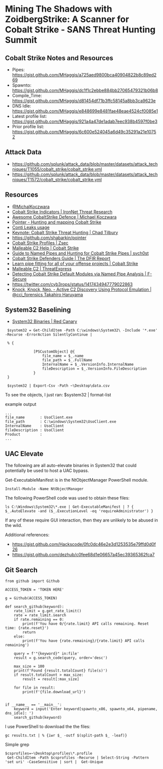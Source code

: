 # Mining The Shadows with ZoidbergStrike: A Scanner for Cobalt Strike - SANS Threat Hunting Summit


## Cobalt Strike Notes and Resources

- Pipes: https://gist.github.com/MHaggis/a725aed9800bca40904822b8c89ed269
- Spawnto: https://gist.github.com/MHaggis/dc1f1c2ebbe884bb27065479321b06b8 
- Compile_Time: https://gist.github.com/MHaggis/d81454df71b3ffc58145a8bb3ca9623e
- DNS Idle: https://gist.github.com/MHaggis/e848699e8481fae48eae4524cf0085e1
- Latest profile list: https://gist.github.com/MHaggis/921a4a47de1adab7eec938b4597f0be3
- Prior profile list: https://gist.github.com/MHaggis/6c600e524045a6d49c35291a21e10752

## Attack Data
- https://github.com/splunk/attack_data/blob/master/datasets/attack_techniques/T1055/cobalt_strike/cobalt_strike.yml
- https://github.com/splunk/attack_data/blob/master/datasets/attack_techniques/T1572/cobalt_strike/cobalt_strike.yml 

## Resources
- [@MichalKoczwara](https://twitter.com/MichalKoczwara)
- [Cobalt Strike Indicators | IronNet Threat Research](https://github.com/IronNetCybersecurity/IronNetTR/tree/main/cobalt_strike)
- [Awesome CobaltStrike Defence | Michael Koczwara](https://github.com/MichaelKoczwara/Awesome-CobaltStrike-Defence)
- [Pointer - Hunting and mapping Cobalt Strike](https://github.com/shabarkin/pointer)
- [Conti Leaks usage](https://twitter.com/M_haggis/status/1424780941059235851?s=20)
- [Keynote: Cobalt Strike Threat Hunting | Chad Tilbury](https://www.youtube.com/watch?v=borfuQGrB8g)
- https://github.com/shabarkin/pointer
- [Cobalt Strike Profiles | Zsec](https://blog.zsec.uk/cobalt-strike-profiles/)
- [Malleable C2 Help | Cobalt Strike](https://cobaltstrike.com/help-malleable-c2)
- [Guide to Named Pipes and Hunting for Cobalt Strike Pipes | svch0st](https://svch0st.medium.com/guide-to-named-pipes-and-hunting-for-cobalt-strike-pipes-dc46b2c5f575)
- [Cobalt Strike Defenders Guide | The DFIR Report](https://thedfirreport.com/2021/08/29/cobalt-strike-a-defenders-guide/)
- [Learn pipe fitting for all of your offense projects | Cobalt Strike](https://blog.cobaltstrike.com/2021/02/09/learn-pipe-fitting-for-all-of-your-offense-projects/)
- [Malleable C2 | ThreatExpress](https://github.com/threatexpress/malleable-c2)
- [Detecting Cobalt Strike Default Modules via Named Pipe Analysis | F-Secure](https://labs.f-secure.com/blog/detecting-cobalt-strike-default-modules-via-named-pipe-analysis/)
- https://twitter.com/cyb3rops/status/1417434947779022863
- [Knock, Knock, Neo. - Active C2 Discovery Using Protocol Emulation | @cci_forensics Takahiro Haruyama](https://jsac.jpcert.or.jp/archive/2021/pdf/JSAC2021_201_haruyama_jp.pdf)



## System32 Baselining 
- [System32 Binaries | Red Canary](https://redcanary.com/blog/system32-binaries)



```
 $system32 = Get-ChildItem -Path C:\windows\System32\ -Include '*.exe' -Recurse -ErrorAction SilentlyContinue |

 % {

             [PSCustomObject] @{
                 file_name = $_.name
                 file_path = $_.FullName
                 InternalName = $_.VersionInfo.InternalName
                 fileDescription = $_.VersionInfo.FileDescription
             }
 }

 $system32 | Export-Csv -Path ~\Desktop\data.csv
 ```
 
 
 
  To see the objects, I just ran: 
 $system32 | format-list
 
 example output

 ```
 ...
file_name       : UsoClient.exe
file_path       : C:\windows\System32\UsoClient.exe
InternalName    : UsoClient
fileDescription : UsoClient
Product         :
...
```

## UAC Elevate
The following are all auto-elevate binaries in System32 that could potentially be used to host a UAC bypass.

Get-ExecutableManifest is in the NtObjectManager PowerShell module.

`Install-Module -Name NtObjectManager`

The following PowerShell code was used to obtain these files:

```ls C:\Windows\System32\*.exe | Get-ExecutableManifest | ? { $_.AutoElevate -and ($_.ExecutionLevel -eq 'requireAdministrator') }```

If any of these require GUI interaction, then they are unlikely to be abused in the wild.

Additional references:
- https://gist.github.com/Hackscode/0fc0dc46e2e3d1253535e79ffd0d0f26
- https://gist.github.com/dezhub/c0fee68d1e06657a45ec39365362fca7

## Git Search


```
from github import Github

ACCESS_TOKEN = 'TOKEN HERE'

g = Github(ACCESS_TOKEN)

def search_github(keyword):
    rate_limit = g.get_rate_limit()
    rate = rate_limit.search
    if rate.remaining == 0:
        print(f'You have 0/{rate.limit} API calls remaining. Reset time: {rate.reset}')
        return
    else:
        print(f'You have {rate.remaining}/{rate.limit} API calls remaining')

    query = f'"{keyword}" in:file'
    result = g.search_code(query, order='desc')

    max_size = 100
    print(f'Found {result.totalCount} file(s)')
    if result.totalCount > max_size:
        result = result[:max_size]

    for file in result:
        print(f'{file.download_url}')


if __name__ == '__main__':
    keyword = input('Enter keyword[spawnto_x86, spawnto_x64, pipename, dns_idle]: ')
    search_github(keyword)
```

I use PowerShell to download the the files:

```
gc results.txt | % {iwr $_ -outf $(split-path $_ -leaf)}
```

Simple grep



```
$csprofiles=~\Desktop\profiles\*.profile
 Get-ChildItem -Path $csprofiles -Recurse | Select-String -Pattern 'set uri' -CaseSensitive | sort |  Get-Unique
```
